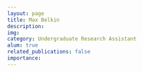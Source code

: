 ```yaml
---
layout: page
title: Max Belkin
description:
img:
category: Undergraduate Research Assistant
alum: true
related_publications: false
importance:
---
```

